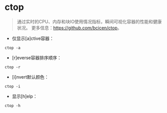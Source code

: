 # ctop

> 通过实时的CPU、内存和块IO使用情况指标，瞬间可视化容器的性能和健康状况。
> 更多信息：<https://github.com/bcicen/ctop>。

- 仅显示[a]ctive容器：

`ctop -a`

- [r]everse容器排序顺序：

`ctop -r`

- [i]nvert默认颜色：

`ctop -i`

- 显示[h]elp：

`ctop -h`